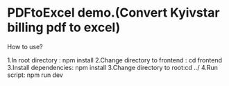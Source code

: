 # PDFtoExcel demo.(Convert Kyivstar billing pdf to excel)

How to use?

1.In root directory : npm install
2.Change directory to frontend : cd frontend
3.Install dependencies: npm install
3.Change directory to root:cd ../
4.Run script: npm run dev
